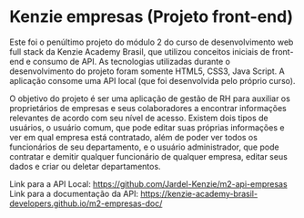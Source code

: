 # Kenzie empresas (Projeto front-end)

  Este foi o penúltimo projeto do módulo 2 do curso de desenvolvimento web full stack da Kenzie Academy Brasil, que utilizou conceitos iniciais de front-end e consumo de API. As tecnologias utilizadas durante o desenvolvimento do projeto foram somente HTML5, CSS3, Java Script. A aplicação consome uma API local (que foi desenvolvida pelo próprio curso). 
  
  O objetivo do projeto é ser uma aplicação de gestão de RH para auxiliar os proprietários de empresas e seus colaboradores a encontrar informações relevantes de acordo com seu nível de acesso. Existem dois tipos de usuários, o usuário comum, que pode editar suas próprias informações e ver em qual empresa está contratado, além de poder ver todos os funcionários de seu departamento, e o usuário administrador, que pode contratar e demitir qualquer funcionário de qualquer empresa, editar seus dados e criar ou deletar departamentos.
     
Link para a API Local: https://github.com/Jardel-Kenzie/m2-api-empresas
Link para a documentação da API: https://kenzie-academy-brasil-developers.github.io/m2-empresas-doc/
